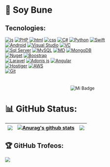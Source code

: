 # 💫 Soy Bune

## Tecnologies:

[![js](https://img.shields.io/badge/JavaScript-323330?style=for-the-badge&logo=javascript&logoColor=F7DF1E)]()
[![PHP](https://img.shields.io/badge/PHP-777BB4?style=for-the-badge&logo=php&logoColor=white)]()
[![html](https://img.shields.io/badge/HTML5-E34F26?style=for-the-badge&logo=html5&logoColor=white)]()
[![css](https://img.shields.io/badge/CSS3-1572B6?style=for-the-badge&logo=css3&logoColor=white)]()
[![C#](https://img.shields.io/badge/C_Sharp-007396?style=for-the-badge&logo=csharp&logoColor=white&labelColor=007396)]()
[![Python](https://img.shields.io/badge/Python-FFD43B?style=for-the-badge&logo=python&logoColor=blue)]()
[![Swift](https://img.shields.io/badge/Swift-FA7343?style=for-the-badge&logo=swift&logoColor=white)]()
</br>
[![Android](https://img.shields.io/badge/Android-3DDC84?style=for-the-badge&logo=android&logoColor=white&labelColor=3DDC84)]()
[![Visual Studio](https://img.shields.io/badge/VisualStudio-1B6AC6?style=for-the-badge&logo=visualstudio&logoColor=white&labelColor=1B6AC6)]()
[![VC](https://img.shields.io/badge/VSCode-0078D4?style=for-the-badge&logo=visual%20studio%20code&logoColor=white)]()
</br>
[![Sql Server](https://img.shields.io/badge/SqlServer-FFCA28?style=for-the-badge&logo=microsoftsqlserver&logoColor=white&labelColor=FFCA28)]()
[![MySQL](https://img.shields.io/badge/MySQL-4479A1?style=for-the-badge&logo=mysql&logoColor=white&labelColor=4479A1)]()
[![MD](https://img.shields.io/badge/MariaDB-003545?style=for-the-badge&logo=mariadb&logoColor=white)]()
[![MongoDB](https://img.shields.io/badge/MongoDB-4EA94B?style=for-the-badge&logo=mongodb&logoColor=white)]()
</br>
[![Nuget](https://img.shields.io/badge/NuGet-004880?style=for-the-badge&logo=nuget&logoColor=white)]()
[![Boostrap](https://img.shields.io/badge/Bootstrap-563D7C?style=for-the-badge&logo=bootstrap&logoColor=white)]()
</br>
[![Laravel](https://img.shields.io/badge/Laravel-FF2D20?style=for-the-badge&logo=laravel&logoColor=white)]()
[![Adonis js](https://img.shields.io/badge/adonis%20js-220052?style=for-the-badge&logo=adonisjs&logoColor=white)]()
[![Angular](https://img.shields.io/badge/Angular-DD0031?style=for-the-badge&logo=angular&logoColor=white)]()
</br>
[![Hostiger](https://img.shields.io/badge/Hostinger-673DE6?style=for-the-badge&logo=hostinger&logoColor=white)]()
[![AWS](https://img.shields.io/badge/Amazon_AWS-FF9900?style=for-the-badge&logo=amazonaws&logoColor=white)]()
</br>
[![Git](https://img.shields.io/badge/GIT-E44C30?style=for-the-badge&logo=git&logoColor=white)]()


#
<p align="center"><img src="https://mymodernmet.com/wp/wp-content/uploads/2019/10/nasa-black-hole-visualization-1.gif" alt="Mi Badge"></p>

#

# 📊 GitHub Status:
  
<img align="center" src="https://github-readme-streak-stats.herokuapp.com/?user=buneassassin&theme=dark&hide_border=false" /> | <a href="https://github.com/anuraghazra/github-readme-stats"><img align="center" src="https://github-readme-stats.vercel.app/api?username=buneassassin&show_icons=true&include_all_commits=true&theme=dark&hide_border=true" alt="Anurag's github stats" /></a> | <a href="https://github.com/anuraghazra/github-readme-stats"><img align="center" src="https://github-readme-stats.vercel.app/api/top-langs/?username=buneassassin&layout=compact&theme=dark&hide_border=true" /></a> 
| ------------- | ------------- | ------------- |

## 🏆 GitHub Trofeos:

![](https://github-profile-trophy.vercel.app/?username=buneassassin&theme=onestar&no-frame=false&no-bg=false&margin-w=4)


